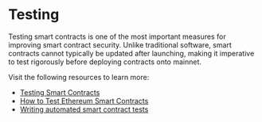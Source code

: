 # Testing

Testing smart contracts is one of the most important measures for improving smart contract security. Unlike traditional software, smart contracts cannot typically be updated after launching, making it imperative to test rigorously before deploying contracts onto mainnet.

Visit the following resources to learn more:

- [Testing Smart Contracts](https://ethereum.org/en/developers/docs/smart-contracts/testing/)
- [How to Test Ethereum Smart Contracts](https://betterprogramming.pub/how-to-test-ethereum-smart-contracts-35abc8fa199d)
- [Writing automated smart contract tests](https://docs.openzeppelin.com/learn/writing-automated-tests)
